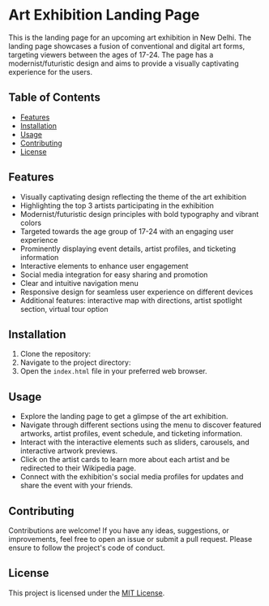 # Art Exhibition Landing Page

This is the landing page for an upcoming art exhibition in New Delhi. The landing page showcases a fusion of conventional and digital art forms, targeting viewers between the ages of 17-24. The page has a modernist/futuristic design and aims to provide a visually captivating experience for the users.

## Table of Contents

- [Features](#features)
- [Installation](#installation)
- [Usage](#usage)
- [Contributing](#contributing)
- [License](#license)

## Features

- Visually captivating design reflecting the theme of the art exhibition
- Highlighting the top 3 artists participating in the exhibition
- Modernist/futuristic design principles with bold typography and vibrant colors
- Targeted towards the age group of 17-24 with an engaging user experience
- Prominently displaying event details, artist profiles, and ticketing information
- Interactive elements to enhance user engagement
- Social media integration for easy sharing and promotion
- Clear and intuitive navigation menu
- Responsive design for seamless user experience on different devices
- Additional features: interactive map with directions, artist spotlight section, virtual tour option

## Installation

1. Clone the repository:
2. Navigate to the project directory:
3. Open the `index.html` file in your preferred web browser.

## Usage

- Explore the landing page to get a glimpse of the art exhibition.
- Navigate through different sections using the menu to discover featured artworks, artist profiles, event schedule, and ticketing information.
- Interact with the interactive elements such as sliders, carousels, and interactive artwork previews.
- Click on the artist cards to learn more about each artist and be redirected to their Wikipedia page.
- Connect with the exhibition's social media profiles for updates and share the event with your friends.

## Contributing

Contributions are welcome! If you have any ideas, suggestions, or improvements, feel free to open an issue or submit a pull request. Please ensure to follow the project's code of conduct.

## License

This project is licensed under the [MIT License](LICENSE).



